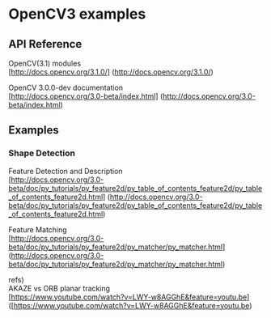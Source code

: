 # OpenCV3 examples

## API Reference

OpenCV(3.1) modules  
[http://docs.opencv.org/3.1.0/]
(http://docs.opencv.org/3.1.0/)

OpenCV 3.0.0-dev documentation  
[http://docs.opencv.org/3.0-beta/index.html]
(http://docs.opencv.org/3.0-beta/index.html)

## Examples

### Shape Detection
Feature Detection and Description  
[http://docs.opencv.org/3.0-beta/doc/py_tutorials/py_feature2d/py_table_of_contents_feature2d/py_table_of_contents_feature2d.html]
(http://docs.opencv.org/3.0-beta/doc/py_tutorials/py_feature2d/py_table_of_contents_feature2d/py_table_of_contents_feature2d.html)

Feature Matching  
[http://docs.opencv.org/3.0-beta/doc/py_tutorials/py_feature2d/py_matcher/py_matcher.html]
(http://docs.opencv.org/3.0-beta/doc/py_tutorials/py_feature2d/py_matcher/py_matcher.html)

refs)  
AKAZE vs ORB planar tracking  
[https://www.youtube.com/watch?v=LWY-w8AGGhE&feature=youtu.be]
([https://www.youtube.com/watch?v=LWY-w8AGGhE&feature=youtu.be)





